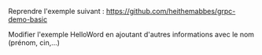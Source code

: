 Reprendre l'exemple suivant : 
https://github.com/heithemabbes/grpc-demo-basic

Modifier l'exemple HelloWord en ajoutant d'autres informations avec le nom (prénom, cin,...)

